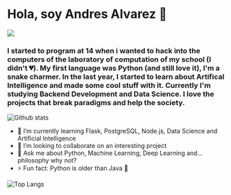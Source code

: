 # Hola, soy Andres Alvarez 👋
![](https://visitor-badge.laobi.icu/badge?page_id=andres15alvarez.andres15alvarez)
### I started to program at 14 when i wanted to hack into the computers of the laboratory of computation of my school (I didn't 💔). My first language was Python (and still love it), I'm a snake charmer. In the last year, I started to learn about Artifical Intelligence and made some cool stuff with it. Currently I'm studying Backend Development and Data Science. I love the projects that break paradigms and help the society.

![Github stats](https://github-readme-stats.vercel.app/api?username=andres15alvarez&theme=tokyonight) 

- 🌱 I’m currently learning Flask, PostgreSQL, Node.js, Data Science and Artificial Intelligence
- 👯 I’m looking to collaborate on an interesting project
- 💬 Ask me about Python, Machine Learning, Deep Learning and... philosophy why not?
- ⚡ Fun fact: Python is older than Java 🐍

![Top Langs](https://github-readme-stats.vercel.app/api/top-langs/?username=andres15alvarez&theme=tokyonight)
